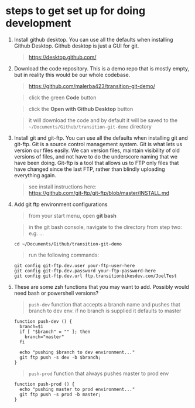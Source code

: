 # steps to get set up for doing development

1. Install github desktop. You can use all the defaults when installing Github Desktop. Github desktop is just a GUI for git.

   > https://desktop.github.com/

2. Download the code repository. This is a demo repo that is mostly empty, but in reality this would be our whole codebase.

   > https://github.com/malerba423/transition-git-demo/

   > click the green **Code** button

   > click the **Open with Github Desktop** button

   > it will download the code and by default it will be saved to the `~/Documents/Github/transition-git-demo` directory

3. Install git and git-ftp. You can use all the defaults when installing git and git-ftp. Git is a source control management system. Git is what lets us version our files easily. We can version files, maintain visibility of old versions of files, and not have to do the underscore naming that we have been doing. Git-ftp is a tool that allows us to FTP only files that have changed since the last FTP, rather than blindly uploading everything again.

   > see install instructions here:<br/> https://github.com/git-ftp/git-ftp/blob/master/INSTALL.md

4. Add git ftp environment configurations

   > from your start menu, open **git bash**

   > in the git bash console, navigate to the directory from step two: e.g. ...

   ```
   cd ~/Documents/Github/transition-git-demo
   ```

   > run the following commands:

   ```
   git config git-ftp.dev.user your-ftp-user-here
   git config git-ftp.dev.password your-ftp-password-here
   git config git-ftp.dev.url ftp.transitionbikesdev.com/JoelTest
   ```

5. These are some zsh functions that you may want to add. Possibly would need bash or powershell versions?

   > `push-dev` function that accepts a branch name and pushes that branch to dev env. if no branch is supplied it defaults to master

   ```
   function push-dev () {
     branch=$1
     if [ "$branch" = "" ]; then
       branch="master"
     fi

     echo "pushing $branch to dev environment..."
     git ftp push -s dev -b $branch;
   }
   ```

   > `push-prod` function that always pushes master to prod env

   ```
   function push-prod () {
     echo "pushing master to prod environment..."
     git ftp push -s prod -b master;
   }
   ```
